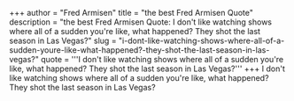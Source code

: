 +++
author = "Fred Armisen"
title = "the best Fred Armisen Quote"
description = "the best Fred Armisen Quote: I don't like watching shows where all of a sudden you're like, what happened? They shot the last season in Las Vegas?"
slug = "i-dont-like-watching-shows-where-all-of-a-sudden-youre-like-what-happened?-they-shot-the-last-season-in-las-vegas?"
quote = '''I don't like watching shows where all of a sudden you're like, what happened? They shot the last season in Las Vegas?'''
+++
I don't like watching shows where all of a sudden you're like, what happened? They shot the last season in Las Vegas?
